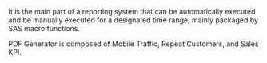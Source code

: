 It is the main part of a reporting system that can be automatically executed
and be manually executed for a designated time range, 
mainly packaged by SAS macro functions. 

PDF Generator is composed of Mobile Traffic, Repeat Customers, and Sales KPI.